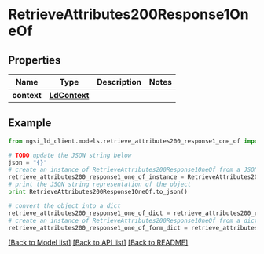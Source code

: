 # RetrieveAttributes200Response1OneOf


## Properties
Name | Type | Description | Notes
------------ | ------------- | ------------- | -------------
**context** | [**LdContext**](LdContext.md) |  | 

## Example

```python
from ngsi_ld_client.models.retrieve_attributes200_response1_one_of import RetrieveAttributes200Response1OneOf

# TODO update the JSON string below
json = "{}"
# create an instance of RetrieveAttributes200Response1OneOf from a JSON string
retrieve_attributes200_response1_one_of_instance = RetrieveAttributes200Response1OneOf.from_json(json)
# print the JSON string representation of the object
print RetrieveAttributes200Response1OneOf.to_json()

# convert the object into a dict
retrieve_attributes200_response1_one_of_dict = retrieve_attributes200_response1_one_of_instance.to_dict()
# create an instance of RetrieveAttributes200Response1OneOf from a dict
retrieve_attributes200_response1_one_of_form_dict = retrieve_attributes200_response1_one_of.from_dict(retrieve_attributes200_response1_one_of_dict)
```
[[Back to Model list]](../README.md#documentation-for-models) [[Back to API list]](../README.md#documentation-for-api-endpoints) [[Back to README]](../README.md)


